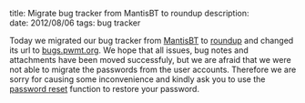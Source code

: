 title: Migrate bug tracker from MantisBT to roundup
description:  
date: 2012/08/06
tags: bug tracker

Today we migrated our bug tracker from [MantisBT](http://mantisbt.org) to
[roundup](http://roundup-tracker.org) and changed its url to
[bugs.pwmt.org](http://bugs.pwmt.org). We hope that all issues, bug notes and
attachments have been moved successfuly, but we are afraid that we were not able
to migrate the passwords from the user accounts. Therefore we are sorry for
causing some inconvenience and kindly ask you to use the [password
reset](http://bugs.pwmt.org/user?@template=forgotten) function to restore your
password.
